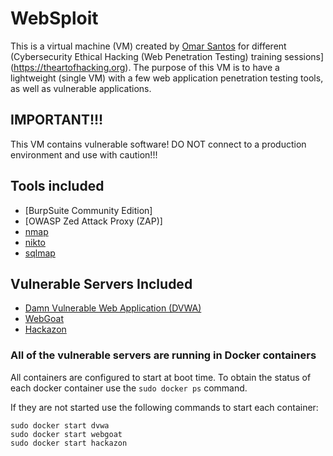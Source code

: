 # WebSploit
This is a virtual machine (VM) created by [Omar Santos](https://omarsantos.io) for different (Cybersecurity Ethical Hacking (Web Penetration Testing) training sessions](https://theartofhacking.org). The purpose of this VM is to have a lightweight (single VM) with a few web application penetration testing tools, as well as vulnerable applications.


## IMPORTANT!!!
This VM contains vulnerable software!
DO NOT connect to a production environment and use with caution!!!
 
 
## Tools included
- [BurpSuite Community Edition]
- [OWASP Zed Attack Proxy (ZAP)]
- [nmap](https://linux.die.net/man/1/nmap)
- [nikto](https://cirt.net/nikto2-docs)
- [sqlmap](https://github.com/sqlmapproject/sqlmap/wiki/Usage)
 
 
## Vulnerable Servers Included
- [Damn Vulnerable Web Application (DVWA)](http://www.dvwa.co.uk/)
- [WebGoat](https://www.owasp.org/index.php/Category:OWASP_WebGoat_Project)
- [Hackazon](https://github.com/rapid7/hackazon)
 
### All of the vulnerable servers are running in Docker containers

All containers are configured to start at boot time. 
To obtain the status of each docker container use the `sudo docker ps` command.

If they are not started use the following commands to start each container:

```
sudo docker start dvwa
sudo docker start webgoat
sudo docker start hackazon
```
